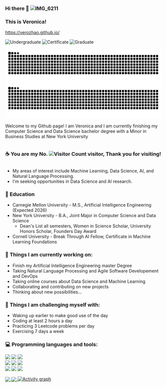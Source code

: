 ### Hi there 👋 ![IMG_6211](https://github.com/user-attachments/assets/b2f66c40-cca3-474f-a7fd-eb7ac24a3894)
### This is Veronica! 

https://verozhao.github.io/ 

![Undergraduate](https://img.shields.io/badge/Undergraduate-NYU-purple) ![Certificate](https://img.shields.io/badge/Certificate-Cornell-yellow)  ![Graduate](https://img.shields.io/badge/Graduate-CMU-red)  

![github contribution grid snake animation](https://raw.githubusercontent.com/verozhao/verozhao/output/github-contribution-grid-snake-dark.svg#gh-dark-mode-only)
![github contribution grid snake animation](https://raw.githubusercontent.com/verozhao/verozhao/output/github-contribution-grid-snake.svg#gh-light-mode-only)


Welcome to my Github page! I am Veronica and I am currently finishing my Computer Science and Data Science bachelor degree with a Minor in Business Studies at New York University

<div style="display: flex; align-items: center; gap: 4px;">
  
### ☕  You are my No. <img src="https://profile-counter.glitch.me/ziqiveronica/count.svg" alt="Visitor Count" style="height: 1em;"/> visitor, Thank you for visiting!
</div>

- My areas of interest include Machine Learning, Data Science, AI, and Natural Language Processing.
- I'm seeking opportunities in Data Science and AI research.

### 📖 Education
- Carnegie Mellon University - M.S., Artificial Intelligence Engineering (Expected 2026)
- New York University - B.A., Joint Major in Computer Science and Data Science
  - Dean's List all semesters, Women in Science Scholar, University Honors Scholar, Founders Day Award
- Cornell University - Break Through AI Fellow, Certificate in Machine Learning Foundations

### 🌱 **Things I am currently working on:**
- Finish my Artificial Intelligence Engineering master Degree
- Taking Natural Language Processing and Agile Software Developement and DevOps
- Taking online courses about Data Science and Machine Learning
- Collaborating and contributing on new projects
- Thinking about new possibilities...

### :muscle: **Things I am challenging myself with:**
- Waking up earlier to make good use of the day
- Coding at least 2 hours a day
- Practicing 3 Leetcode problems per day
- Exercising 7 days a week

### :computer: **Programming languages and tools:**
<p>
<code><img width="10%" src="https://www.vectorlogo.zone/logos/java/java-ar21.svg"></code>
<code><img width="10%" src="https://www.vectorlogo.zone/logos/python/python-official.svg"></code>
<code><img width="8%" src="https://www.vectorlogo.zone/logos/r-project/r-project-official.svg"></code>
<br />
<code><img width="10%" src="https://www.vectorlogo.zone/logos/mysql/mysql-ar21.svg"></code>
<code><img width="10%" src="https://www.vectorlogo.zone/logos/mongodb/mongodb-ar21.svg"></code>
<code><img width="10%" src="https://www.vectorlogo.zone/logos/git-scm/git-scm-ar21.svg"></code>
<br />
<code><img width="10%" src="https://www.vectorlogo.zone/logos/tensorflow/tensorflow-ar21.svg"></code>
<code><img width="10%" src="https://www.vectorlogo.zone/logos/pytorch/pytorch-ar21.svg"></code>
<code><img width="10%" src="https://www.vectorlogo.zone/logos/javascript/javascript-ar21~alt.svg"></code>
</p>

<a href="https://github.com/verozhao/github-readme-stats">
  <img height=179.5 align="center" src="https://github-readme-stats-eight-theta.vercel.app/api?username=verozhao&show=prs_merged,prs_merged_percentage&show_icons=true&theme=radical&include_all_commits=true&count_private=true&border_radius=4.5" />
</a>
<a href="https://github.com/verozhao/convoychat">
  <img height=179.5 align="center" src="https://github-readme-stats.vercel.app/api/top-langs/?username=verozhao&hide_progress=true&theme=radical&hide=jupyternotebook&count_private=true&langs_count=20&border_radius=4.5" />
</a>

</div>

<a href="https://github.com/verozhao/github-readme-activity-graph">
    <img src="https://github-readme-activity-graph.vercel.app/graph?username=verozhao&theme=xcode&hide_border=true&radius=4.5" alt="Activity graph">
</a>
